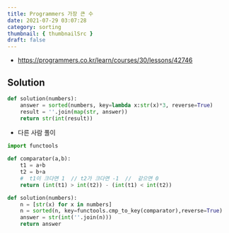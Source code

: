 ```yaml
---
title: Programmers 가장 큰 수
date: 2021-07-29 03:07:28
category: sorting
thumbnail: { thumbnailSrc }
draft: false
---
```


- https://programmers.co.kr/learn/courses/30/lessons/42746

## Solution
```py
def solution(numbers):
    answer = sorted(numbers, key=lambda x:str(x)*3, reverse=True)
    result = ''.join(map(str, answer))
    return str(int(result))
```

- 다른 사람 풀이
```py
import functools

def comparator(a,b):
    t1 = a+b
    t2 = b+a
    #  t1이 크다면 1  // t2가 크다면 -1  //  같으면 0
    return (int(t1) > int(t2)) - (int(t1) < int(t2)) 

def solution(numbers):
    n = [str(x) for x in numbers]
    n = sorted(n, key=functools.cmp_to_key(comparator),reverse=True)
    answer = str(int(''.join(n)))
    return answer
```